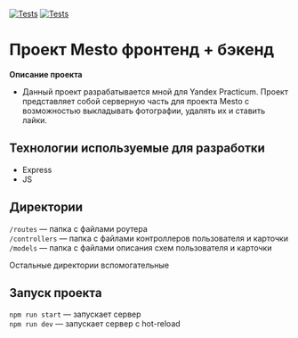 [![Tests](../../actions/workflows/tests-13-sprint.yml/badge.svg)](../../actions/workflows/tests-13-sprint.yml) [![Tests](../../actions/workflows/tests-14-sprint.yml/badge.svg)](../../actions/workflows/tests-14-sprint.yml)
# Проект Mesto фронтенд + бэкенд

**Описание проекта**

- Данный проект разрабатывается мной для Yandex Practicum. Проект представляет собой серверную часть для проекта Mesto с возможностью выкладывать фотографии, удалять их и ставить лайки.

## Технологии используемые для разработки

- Express
- JS

## Директории

`/routes` — папка с файлами роутера  
`/controllers` — папка с файлами контроллеров пользователя и карточки   
`/models` — папка с файлами описания схем пользователя и карточки  
  
Остальные директории вспомогательные

## Запуск проекта

`npm run start` — запускает сервер   
`npm run dev` — запускает сервер с hot-reload
